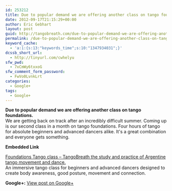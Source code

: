 ```yaml
---
id: 253212
title: Due to popular demand we are offering another class on tango foundations.
date: 2012-09-17T21:15:29+00:00
author: Eric Gebhart
layout: post
guid: http://tangobreath.com/due-to-popular-demand-we-are-offering-another-class-on-tango-foundations/
permalink: /due-to-popular-demand-we-are-offering-another-class-on-tango-foundations/
keyword_cache:
  - 'a:1:{s:13:"keywords_time";s:10:"1347934031";}'
dcssb_short_url:
  - http://tinyurl.com/cwhelyu
sfw_pwd:
  - 7xCmWy6txxoG
sfw_comment_form_password:
  - FwVo0LvnkLrt
categories:
  - Google+
tags:
  - Google+
---
```

**Due to popular demand we are offering another class on tango foundations.**  
We are getting back on track after an incredibly difficult summer. Coming up is our second class in a month on tango foundations. Four hours of tango for absolute beginners and advanced dancers alike. It's a great combination and everyone gets something. 

<p style='clear:both;'>
  <p style='margin-bottom:5px;'>
    <strong>Embedded Link</strong>
  </p>
  
  <p>
    <a href='http://tangobreath.com/another-beginners-immersive-tango-class/'>Foundations Tango class &#8211; TangoBreath the study and practice of Argentine tango movement and dance.</a><br /> An immersive tango class for beginners and advanced dancers designed to create body awareness, good posture, movement and connection.
  </p>
  
  <p style='clear:both;'>
    <strong>Google+:</strong> <a href='https://plus.google.com/113145648275577627533/posts/DMp89P96CYa' target='_new'>View post on Google+</a>
  </p>